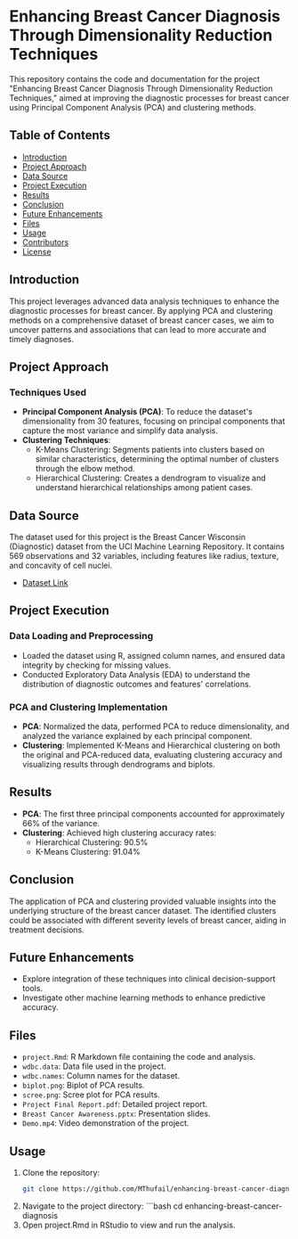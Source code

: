 # Enhancing Breast Cancer Diagnosis Through Dimensionality Reduction Techniques

This repository contains the code and documentation for the project "Enhancing Breast Cancer Diagnosis Through Dimensionality Reduction Techniques," aimed at improving the diagnostic processes for breast cancer using Principal Component Analysis (PCA) and clustering methods.

## Table of Contents

- [Introduction](#introduction)
- [Project Approach](#project-approach)
- [Data Source](#data-source)
- [Project Execution](#project-execution)
- [Results](#results)
- [Conclusion](#conclusion)
- [Future Enhancements](#future-enhancements)
- [Files](#files)
- [Usage](#usage)
- [Contributors](#contributors)
- [License](#license)

## Introduction

This project leverages advanced data analysis techniques to enhance the diagnostic processes for breast cancer. By applying PCA and clustering methods on a comprehensive dataset of breast cancer cases, we aim to uncover patterns and associations that can lead to more accurate and timely diagnoses.

## Project Approach

### Techniques Used
- **Principal Component Analysis (PCA)**: To reduce the dataset's dimensionality from 30 features, focusing on principal components that capture the most variance and simplify data analysis.
- **Clustering Techniques**:
  - K-Means Clustering: Segments patients into clusters based on similar characteristics, determining the optimal number of clusters through the elbow method.
  - Hierarchical Clustering: Creates a dendrogram to visualize and understand hierarchical relationships among patient cases.

## Data Source

The dataset used for this project is the Breast Cancer Wisconsin (Diagnostic) dataset from the UCI Machine Learning Repository. It contains 569 observations and 32 variables, including features like radius, texture, and concavity of cell nuclei.

- [Dataset Link](https://archive.ics.uci.edu/dataset/17/breast+cancer+wisconsin+diagnostic)

## Project Execution

### Data Loading and Preprocessing
- Loaded the dataset using R, assigned column names, and ensured data integrity by checking for missing values.
- Conducted Exploratory Data Analysis (EDA) to understand the distribution of diagnostic outcomes and features' correlations.

### PCA and Clustering Implementation
- **PCA**: Normalized the data, performed PCA to reduce dimensionality, and analyzed the variance explained by each principal component.
- **Clustering**: Implemented K-Means and Hierarchical clustering on both the original and PCA-reduced data, evaluating clustering accuracy and visualizing results through dendrograms and biplots.

## Results

- **PCA**: The first three principal components accounted for approximately 66% of the variance.
- **Clustering**: Achieved high clustering accuracy rates:
  - Hierarchical Clustering: 90.5%
  - K-Means Clustering: 91.04%

## Conclusion

The application of PCA and clustering provided valuable insights into the underlying structure of the breast cancer dataset. The identified clusters could be associated with different severity levels of breast cancer, aiding in treatment decisions.

## Future Enhancements

- Explore integration of these techniques into clinical decision-support tools.
- Investigate other machine learning methods to enhance predictive accuracy.

## Files

- `project.Rmd`: R Markdown file containing the code and analysis.
- `wdbc.data`: Data file used in the project.
- `wdbc.names`: Column names for the dataset.
- `biplot.png`: Biplot of PCA results.
- `scree.png`: Scree plot for PCA results.
- `Project Final Report.pdf`: Detailed project report.
- `Breast Cancer Awareness.pptx`: Presentation slides.
- `Demo.mp4`: Video demonstration of the project.

## Usage

1. Clone the repository:
   ```bash
   git clone https://github.com/MThufail/enhancing-breast-cancer-diagnosis.git

2. Navigate to the project directory:  ```bash
  cd enhancing-breast-cancer-diagnosis
3. Open project.Rmd in RStudio to view and run the analysis.
  
   
